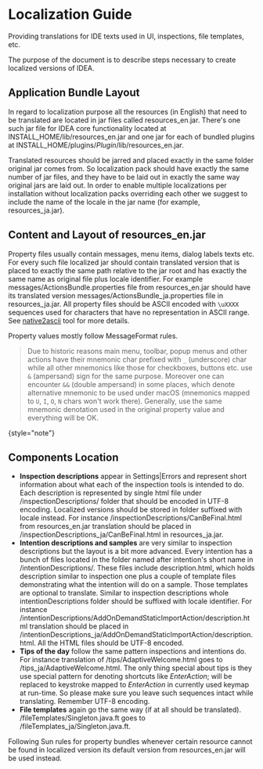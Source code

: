 <!-- Copyright 2000-2023 JetBrains s.r.o. and contributors. Use of this source code is governed by the Apache 2.0 license. -->

# Localization Guide

<link-summary>Providing translations for IDE texts used in UI, inspections, file templates, etc.</link-summary>

The purpose of the document is to describe steps necessary to create localized versions of IDEA.

## Application Bundle Layout

In regard to localization purpose all the resources (in English) that need to be translated are located in jar files called
<path>resources_en.jar</path>.
There's one such jar file for IDEA core functionality located at
<path>INSTALL_HOME/lib/resources_en.jar</path>
and one jar for each of bundled plugins at
<path>INSTALL_HOME/plugins/$Plugin$/lib/resources_en.jar</path>.

Translated resources should be jarred and placed exactly in the same folder original jar comes from.
So localization pack should have exactly the same number of jar files, and they have to be laid out in exactly the same way original jars are laid out.
In order to enable multiple localizations per installation without localization packs overriding each other we suggest to include the name of the locale in the jar name (for example, <path>resources_ja.jar</path>).

## Content and Layout of resources_en.jar

Property files usually contain messages, menu items, dialog labels texts etc.
For every such file localized jar should contain translated version that is placed to exactly the same path relative to the jar root and has exactly the same name as original file plus locale identifier.
For example <path>messages/ActionsBundle.properties</path> file from <path>resources_en.jar</path> should have its translated version <path>messages/ActionsBundle_ja.properties</path> file in <path>resources_ja.jar</path>.
All property files should be ASCII encoded with `\uXXXX` sequences used for characters that have no representation in ASCII range.
See [native2ascii](https://docs.oracle.com/javase/7/docs/technotes/tools/solaris/native2ascii.html) tool for more details.

Property values mostly follow MessageFormat rules.

> Due to historic reasons main menu, toolbar, popup menus and other actions have their mnemonic char prefixed with `_` (underscore) char while all other mnemonics like those for checkboxes, buttons etc. use `&` (ampersand) sign for the same purpose.
> Moreover one can encounter `&&` (double ampersand) in some places, which denote alternative mnemonic to be used under macOS (mnemonics mapped to `U`, `I`, `O`, `N` chars won't work there).
> Generally, use the same mnemonic denotation used in the original property value and everything will be OK.
>
{style="note"}

## Components Location

* **Inspection descriptions** appear in Settings|Errors and represent short information about what each of the inspection tools is intended to do.
  Each description is represented by single html file under <path>/inspectionDescriptions/</path> folder that should be encoded in UTF-8 encoding.
  Localized versions should be stored in folder suffixed with locale instead.
  For instance <path>/inspectionDescriptions/CanBeFinal.html</path> from <path>resources_en.jar</path> translation should be placed in <path>/inspectionDescriptions_ja/CanBeFinal.html</path> in <path>resources_ja.jar</path>.
* **Intention descriptions and samples**  are very similar to inspection descriptions but the layout is a bit more advanced.
  Every intention has a bunch of files located in the folder named after intention's short name in <path>/intentionDescriptions/</path>.
  These files include <path>description.html</path>, which holds description similar to inspection one plus a couple of template files demonstrating what the intention will do on a sample.
  Those templates are optional to translate.
  Similar to inspection descriptions whole <path>intentionDescriptions</path> folder should be suffixed with locale identifier.
  For instance <path>/intentionDescriptions/AddOnDemandStaticImportAction/description.html</path> translation should be placed in <path>/intentionDescriptions_ja/AddOnDemandStaticImportAction/description.html</path>.
  All the HTML files should be UTF-8 encoded.
* **Tips of the day**  follow the same pattern inspections and intentions do.
  For instance translation of <path>/tips/AdaptiveWelcome.html</path> goes to <path>/tips_ja/AdaptiveWelcome.html</path>.
  The only thing special about tips is they use special pattern for denoting shortcuts like *EnterAction*; will be replaced to keystroke mapped to *EnterAction* in currently used keymap at run-time.
  So please make sure you leave such sequences intact while translating.
  Remember UTF-8 encoding.
* **File templates**  again go the same way (if at all should be translated).
  <path>/fileTemplates/Singleton.java.ft</path> goes to <path>/fileTemplates_ja/Singleton.java.ft</path>.

Following Sun rules for property bundles whenever certain resource cannot be found in localized version its default version from <path>resources_en.jar</path> will be used instead.
